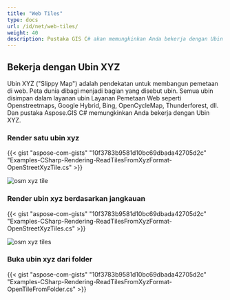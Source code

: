 ```yaml
---
title: "Web Tiles"
type: docs
url: /id/net/web-tiles/
weight: 40
description: Pustaka GIS C# akan memungkinkan Anda bekerja dengan Ubin XYZ (“Slippy Map”). Silakan lihat kode sampel untuk merender satu ubin XYZ dan merender ubin XYZ berdasarkan jangkauan dan dari folder.
---
```


## **Bekerja dengan Ubin XYZ**
Ubin XYZ ("Slippy Map") adalah pendekatan untuk membangun pemetaan di web. Peta dunia dibagi menjadi bagian yang disebut ubin. Semua ubin disimpan dalam layanan ubin Layanan Pemetaan Web seperti Openstreetmaps, Google Hybrid, Bing, OpenCycleMap, Thunderforest, dll. Dan pustaka Aspose.GIS C# memungkinkan Anda bekerja dengan Ubin XYZ.
### **Render satu ubin xyz**
{{< gist "aspose-com-gists" "10f3783b9581d10bc69dbada42705d2c" "Examples-CSharp-Rendering-ReadTilesFromXyzFormat-OpenStreetXyzTile.cs" >}}

![osm xyz tile](osm_tile.png)
### **Render ubin xyz berdasarkan jangkauan**
{{< gist "aspose-com-gists" "10f3783b9581d10bc69dbada42705d2c" "Examples-CSharp-Rendering-ReadTilesFromXyzFormat-OpenStreetXyzTiles.cs" >}}

![osm xyz tiles](osm_tiles.png)
### **Buka ubin xyz dari folder**
{{< gist "aspose-com-gists" "10f3783b9581d10bc69dbada42705d2c" "Examples-CSharp-Rendering-ReadTilesFromXyzFormat-OpenTileFromFolder.cs" >}}
